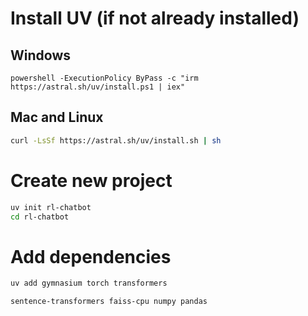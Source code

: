 # Install UV (if not already installed)
## Windows
```PS
powershell -ExecutionPolicy ByPass -c "irm https://astral.sh/uv/install.ps1 | iex"
```
## Mac and Linux
```bash
curl -LsSf https://astral.sh/uv/install.sh | sh
```

# Create new project
```bash
uv init rl-chatbot
cd rl-chatbot
```

# Add dependencies
```bash
uv add gymnasium torch transformers 
```

```bash
sentence-transformers faiss-cpu numpy pandas
```
